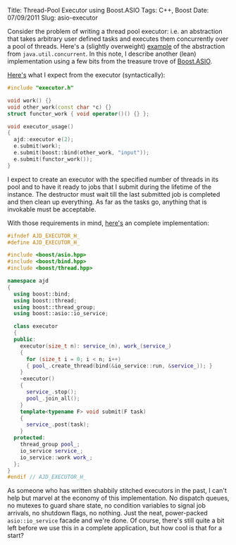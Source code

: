 Title: Thread-Pool Executor using Boost.ASIO
Tags:  C++, Boost
Date:  07/09/2011
Slug:  asio-executor

Consider the problem of writing a thread pool executor: i.e. an abstraction that takes arbitrary
user defined tasks and executes them concurrently over a pool of threads. Here's a (slightly
overweight) [example][java] of the abstraction from `java.util.concurrent`. In this note, I describe
another (lean) implementation using a few bits from the treasure trove of [Boost.ASIO][asio].

[Here's][test] what I expect from the executor (syntactically):

```` c++
#include "executor.h"

void work() {}
void other_work(const char *c) {}
struct functor_work { void operator()() {} };

void executor_usage()
{
  ajd::executor e(2);
  e.submit(work);
  e.submit(boost::bind(other_work, "input"));
  e.submit(functor_work());
}
````

I expect to create an executor with the specified number of threads in its pool and to have it ready
to jobs that I submit during the lifetime of the instance. The destructor must wait till the last
submitted job is completed and then clean up everything. As far as the tasks go, anything that is
invokable must be acceptable.

With those requirements in mind, [here's][impl] an complete implementation:

```` c++
#ifndef AJD_EXECUTOR_H_
#define AJD_EXECUTOR_H_

#include <boost/asio.hpp>
#include <boost/bind.hpp>
#include <boost/thread.hpp>

namespace ajd
{
  using boost::bind;
  using boost::thread;
  using boost::thread_group;
  using boost::asio::io_service;

  class executor
  {
  public:
    executor(size_t n): service_(n), work_(service_)
    {
      for (size_t i = 0; i < n; i++)
      { pool_.create_thread(bind(&io_service::run, &service_)); }
    }
    ~executor()
    {
      service_.stop();
      pool_.join_all();
    }
    template<typename F> void submit(F task)
    {
      service_.post(task);
    }
  protected:
    thread_group pool_;
    io_service service_;
    io_service::work work_;
  };
}
#endif // AJD_EXECUTOR_H_
````

As someone who has written shabbily stitched executors in the past, I can't help but marvel at the
economy of this implementation. No dispatch queues, no mutexes to guard share state, no condition
variables to signal job arrivals, no shutdown flags, no nothing. Just the neat, power-packed
`asio::io_service` facade and we're done. Of course, there's still quite a bit left before we use
this in a complete application, but how cool is that for a start?

[asio]: http://www.boost.org/doc/libs/1_47_0/doc/html/boost_asio.html    
[impl]: https://github.com/aldrin/home/blob/master/code/c%2B%2B/boost/executor.h
[test]: https://github.com/aldrin/home/blob/master/code/c%2B%2B/boost/executor.cpp
[java]: http://download.oracle.com/javase/6/docs/api/java/util/concurrent/ThreadPoolExecutor.html        

